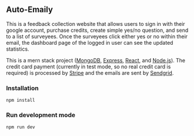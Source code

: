 ## Auto-Emaily

This is a feedback collection website that allows users to sign in with their google account, purchase credits, create simple yes/no question, and send to a list of surveyees. Once the surveyees click either yes or no within their email, the dashboard page of the logged in user can see the updated statistics.

This is a mern stack project ([MongoDB](https://www.mongodb.com/), [Express](https://expressjs.com/), [React](https://reactjs.org/), and [Node.js](https://nodejs.org/)). The credit card payment (currently in test mode, so no real credit card is required) is processed by [Stripe](https://stripe.com/) and the emails are sent by [Sendgrid](https://sendgrid.com/).

### Installation

```
npm install
```

### Run development mode

```
npm run dev
```